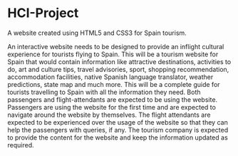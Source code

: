 # HCI-Project
A website created using HTML5 and CSS3 for Spain tourism.

An interactive website needs to be designed to provide an inflight cultural experience for tourists flying to Spain. This will be a tourism website for Spain that would contain information like attractive destinations, activities to do, art and culture tips, travel advisories, sport, shopping recommendation, accommodation facilities, native Spanish language translator, weather predictions, state map and much more. This will be a complete guide for tourists travelling to Spain with all the information they need.
Both passengers and flight-attendants are expected to be using the website. Passengers are using the website for the first time and are expected to navigate around the website by themselves. The flight attendants are expected to be experienced over the usage of the website so that they can help the passengers with queries, if any. The tourism company is expected to provide the content for the website and keep the information updated as required.

